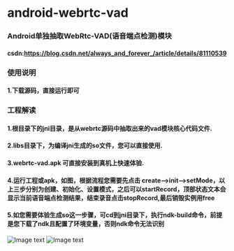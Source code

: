 # android-webrtc-vad

### Android单独抽取WebRtc-VAD(语音端点检测)模块

#### csdn:https://blog.csdn.net/always_and_forever_/article/details/81110539

### 使用说明
#### 1.下载源码，直接运行即可

### 工程解读
#### 1.根目录下的jni目录，是从webrtc源码中抽取出来的vad模块核心代码文件.
#### 2.libs目录下，为编译jni生成的so文件，您可以直接使用.
#### 3.webrtc-vad.apk 可直接安装到真机上快速体验.
#### 4.运行工程或apk，如图，根据流程您需要先点击 create-->init-->setMode，以上三步分别为创建、初始化、设置模式，之后可以startRecord，顶部状态文本会显示当前语音端点检测结果，结束录音点击stopRecord,最后销毁实例用free
#### 5.如您需要体验生成so这一步骤，可cd到jni目录下，执行ndk-build命令，前提是您下载了ndk且配置了环境变量，否则ndk命令无法识别

![Image text](https://raw.githubusercontent.com/wangzhengcheng1994/android-webrtc-vad/master/img/pic1.jpg)
![Image text](https://raw.githubusercontent.com/wangzhengcheng1994/android-webrtc-vad/master/img/pic2.jpg)
